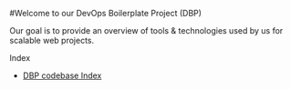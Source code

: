 
#Welcome to our DevOps Boilerplate Project (DBP)

Our goal is to provide an overview of tools & technologies used by us for scalable web projects.

Index
- [DBP codebase Index](./docs/Index.md)

